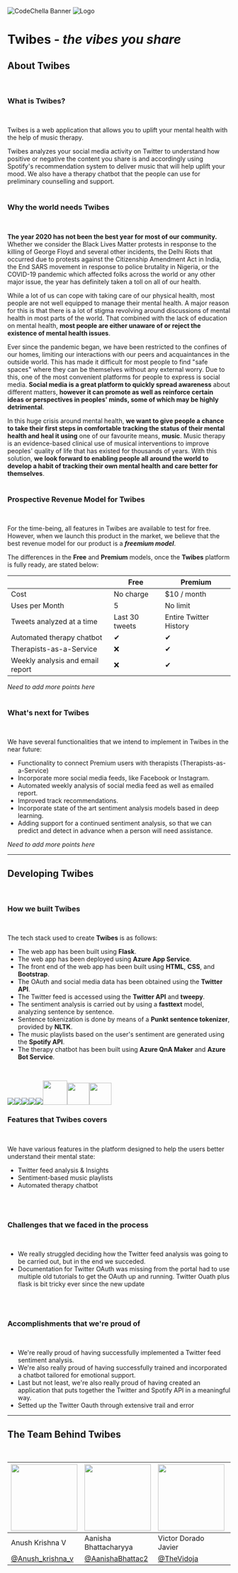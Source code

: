![CodeChella Banner](application/static/img/codec.png)
![Logo](application/static/img/logo.png)

# Twibes - *the vibes you share*

## About Twibes
<br>

### What is Twibes?
<br>

Twibes is a web application that allows you to uplift your mental health with the help of music therapy.

Twibes analyzes your social media activity on Twitter to understand how positive or negative the content you share is and accordingly using Spotify's recommendation system to deliver music that will help uplift your mood. We also have a therapy chatbot that the people can use for preliminary counselling and support.
<br>
<br>

### Why the world needs Twibes
<br>

**The year 2020 has not been the best year for most of our community.** Whether we consider the Black Lives Matter protests in response to the killing of George Floyd and several other incidents, the Delhi Riots that occurred due to protests against the Citizenship Amendment Act in India, the End SARS movement in response to police brutality in Nigeria, or the COVID-19 pandemic which affected folks across the world or any other major issue, the year has definitely taken a toll on all of our health.

While a lot of us can cope with taking care of our physical health, most people are not well equipped to manage their mental health. A major reason for this is that there is a lot of stigma revolving around discussions of mental health in most parts of the world. That combined with the lack of education on mental health, **most people are either unaware of or reject the existence of mental health issues**.

Ever since the pandemic began, we have been restricted to the confines of our homes, limiting our interactions with our peers and acquaintances in the outside world. This has made it difficult for most people to find "safe spaces" where they can be themselves without any external worry. Due to this, one of the most convenient platforms for people to express is social media. **Social media is a great platform to quickly spread awareness** about different matters, **however it can promote as well as reinforce certain ideas or perspectives in peoples' minds, some of which may be highly detrimental**.

In this huge crisis around mental health, **we want to give people a chance to take their first steps in comfortable tracking the status of their mental health and heal it using** one of our favourite means, **music**. Music therapy is an evidence-based clinical use of musical interventions to improve peoples' quality of life that has existed for thousands of years. With this solution, **we look forward to enabling people all around the world to develop a habit of tracking their own mental health and care better for themselves**.
<br>
<br>

### Prospective Revenue Model for Twibes
<br>

For the time-being, all features in Twibes are available to test for free. However, when we launch this product in the market, we believe that the best revenue model for our product is a ***freemium model***.

The differences in the **Free** and **Premium** models, once the **Twibes** platform is fully ready, are stated below:

| | Free | Premium |
| - | - | - |
| Cost | No charge | $10 / month |
| Uses per Month | 5 | No limit |
| Tweets analyzed at a time | Last 30 tweets | Entire Twitter History |
| Automated therapy chatbot | ✔ | ✔ |
| Therapists-as-a-Service | ❌ | ✔ |
| Weekly analysis and email report | ❌ | ✔ |

*Need to add more points here*
<br>
<br>

### What's next for Twibes
<br>

We have several functionalities that we intend to implement in Twibes in the near future:
<br>

* Functionality to connect Premium users with therapists (Therapists-as-a-Service)
* Incorporate more social media feeds, like Facebook or Instagram.
* Automated weekly analysis of social media feed as well as emailed report.
* Improved track recommendations.
* Incorporate state of the art sentiment analysis models based in deep learning.
* Adding support for a continued sentiment analysis, so that we can predict and detect in advance when a person will need assistance.

*Need to add more points here*
<br>

---

## Developing Twibes
<br>

### How we built Twibes
<br>

The tech stack used to create **Twibes** is as follows:

* The web app has been built using **Flask**.
* The web app has been deployed using **Azure App Service**.
* The front end of the web app has been built using **HTML**, **CSS**, and **Bootstrap**.
* The OAuth and social media data has been obtained using the **Twitter API**.
* The Twitter feed is accessed using the **Twitter API** and **tweepy**.
* The sentiment analysis is carried out by using a **fasttext** model, analyzing sentence by sentence.
* Sentence tokenization is done by means of a **Punkt sentence tokenizer**, provided by **NLTK**.
* The music playlists based on the user's sentiment are generated using the **Spotify API**.
* The therapy chatbot has been built using **Azure QnA Maker** and **Azure Bot Service**.

<br>

<img src="https://img.icons8.com/color/48/000000/python.png"><img src="https://img.icons8.com/color/48/000000/azure.png"><img src="https://img.icons8.com/color/48/000000/twitter.png"><img src="https://img.icons8.com/color/48/000000/spotify.png"><img src="https://www.vectorlogo.zone/logos/pocoo_flask/pocoo_flask-ar21.svg"><img src="https://fasttext.cc/img/ogimage.png" height="55"><img src="https://upload.wikimedia.org/wikipedia/commons/6/61/HTML5_logo_and_wordmark.svg" height="50"><img src="https://upload.wikimedia.org/wikipedia/commons/d/d5/CSS3_logo_and_wordmark.svg" height="50">

### Features that Twibes covers
<br>

We have various features in the platform designed to help the users better understand their mental state:

* Twitter feed analysis & Insights
* Sentiment-based music playlists
* Automated therapy chatbot

<br>
<br>

### Challenges that we faced in the process
<br>

* We really struggled deciding how the Twitter feed analysis was going to be carried out, but in the end we succeded.
* Documentation for Twitter OAuth was missing from the portal had to use multiple old tutorials to get the OAuth up and running. Twitter Ouath plus flask is bit tricky ever since the new update

<br>
<br>

### Accomplishments that we're proud of
<br>

* We're really proud of having successfully implemented a Twitter feed sentiment analysis.
* We're also really proud of having successfully trained and incorporated a chatbot tailored for emotional support.
* Last but not least, we're also really proud of having created an application that puts together the Twitter and Spotify API in a meaningful way.
* Setted up the Twitter Oauth through extensive trail and error
---

## The Team Behind Twibes
<br>

| <img src="application/static/img/Anush.jpg" height=150> | <img src="application/static/img/Aanisha.jpg" height=150> | <img src="application/static/img/Victor.jpg" height=150> | <img src="application/static/img/Onajite.jpg" height=150> | <img src="application/static/img/Aditya.jpeg" height=150> |
| - | - | - | - | - |
| Anush Krishna V | Aanisha Bhattacharyya | Victor Dorado Javier | Onajite Taire | Aditya Oberai |
| [@Anush_krishna_v](https://twitter.com/Anush_krishna_v) | [@AanishaBhattac2](https://twitter.com/AanishaBhattac2) | [@TheVidoja](https://twitter.com/TheVidoja) | [@wonataire](https://twitter.com/wonataire) | [@adityaoberai1](https://twitter.com/adityaoberai1) |
